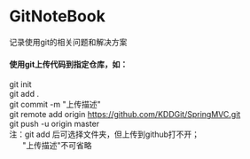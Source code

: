 # GitNoteBook
记录使用git的相关问题和解决方案   
#### 使用git上传代码到指定仓库，如：
git init   
git add .   
git commit -m "上传描述"    
git remote add origin https://github.com/KDDGit/SpringMVC.git   
git push -u origin master   
注：git add 后可选择文件夹，但上传到github打不开；   
&nbsp;&nbsp;&nbsp;&nbsp;&nbsp;&nbsp;"上传描述"不可省略
